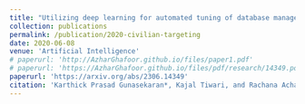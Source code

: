 ```yaml
---
title: "Utilizing deep learning for automated tuning of database management systems"
collection: publications
permalink: /publication/2020-civilian-targeting
date: 2020-06-08
venue: 'Artificial Intelligence'
# paperurl: 'http://AzharGhafoor.github.io/files/paper1.pdf'
# paperurl: 'https://AzharGhafoor.github.io/files/pdf/research/14349.pdf'
paperurl: 'https://arxiv.org/abs/2306.14349'
citation: 'Karthick Prasad Gunasekaran*, Kajal Tiwari, and Rachana Acharya, “Utilizing deep learning for automated tuning of database management systems”,  International Conference on Robotics, Machine Learning, and Signal Processing, 2023'
---
```

